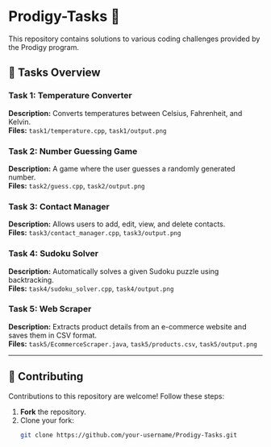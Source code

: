 # Prodigy-Tasks 🚀

This repository contains solutions to various coding challenges provided by the Prodigy program.

## 📂 Tasks Overview

### Task 1: Temperature Converter
**Description:** Converts temperatures between Celsius, Fahrenheit, and Kelvin.  
**Files:** `task1/temperature.cpp`, `task1/output.png`

### Task 2: Number Guessing Game
**Description:** A game where the user guesses a randomly generated number.  
**Files:** `task2/guess.cpp`, `task2/output.png`

### Task 3: Contact Manager
**Description:** Allows users to add, edit, view, and delete contacts.  
**Files:** `task3/contact_manager.cpp`, `task3/output.png`

### Task 4: Sudoku Solver
**Description:** Automatically solves a given Sudoku puzzle using backtracking.  
**Files:** `task4/sudoku_solver.cpp`, `task4/output.png`

### Task 5: Web Scraper
**Description:** Extracts product details from an e-commerce website and saves them in CSV format.  
**Files:** `task5/EcommerceScraper.java`, `task5/products.csv`, `task5/output.png`

---

## 🚀 Contributing
Contributions to this repository are welcome! Follow these steps:

1. **Fork** the repository.
2. Clone your fork:
   ```bash
   git clone https://github.com/your-username/Prodigy-Tasks.git
